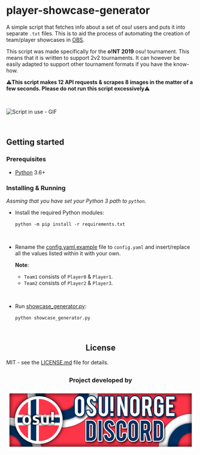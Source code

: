 <h1>player-showcase-generator</h1>

A simple script that fetches info about a set of osu! users and puts it into separate `.txt` files. This is to aid the process of  automating the creation of team/player showcases in [OBS](https://github.com/obsproject/obs-studio).


This script was made specifically for the **o!NT 2019** osu! tournament. This means that it is written to support 2v2 tournaments. It can however be easily adapted to support other tournament formats if you have the know-how.

⚠️**This script makes 12 API requests & scrapes 8 images in the matter of a few seconds. Please do not run this script excessively**⚠️

<br>

![Script in use - GIF](https://i.imgur.com/sHzTKJp.gif)

<br>

<h2>Getting started</h2>

<h3>Prerequisites</h2>

* [Python](https://github.com/python/cpython) 3.6+

<h3>Installing & Running</h3>

*Assming that you have set your Python 3 path to `python`.*

* Install the required Python modules:
  ```
  python -m pip install -r requirements.txt
  ```

<br>

* Rename the [config.yaml.example](config.yaml.example) file to `config.yaml` and insert/replace all the values listed within it with your own.
    
    **Note**:
    * `Team1` consists of `Player0` & `Player1`. 
    * `Team2` consists of `Player2` & `Player3`.

<br>

* Run [showcase_generator.py](showcase_generator.py):
  ```
  python showcase_generator.py
  ```

<br>

<h2 align="center">License</h2>

MIT - see the [LICENSE.md](LICENSE.md) file for details.

##
<div align="center">
  <h3>Project developed by</h3>
  <a href="https://discord.gg/Y7zyjGU"><img src="https://raw.githubusercontent.com/osu-Norge/assets/master/banner.png"></a>
</div>
